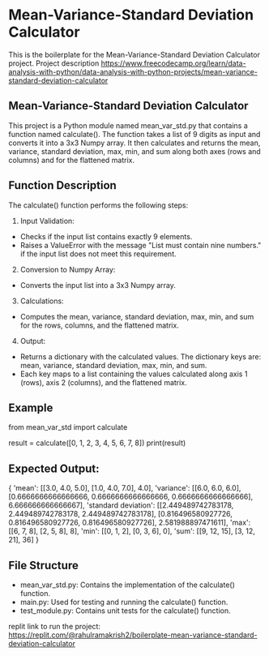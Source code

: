 # Mean-Variance-Standard Deviation Calculator

This is the boilerplate for the Mean-Variance-Standard Deviation Calculator project. Project description https://www.freecodecamp.org/learn/data-analysis-with-python/data-analysis-with-python-projects/mean-variance-standard-deviation-calculator

## Mean-Variance-Standard Deviation Calculator
This project is a Python module named mean_var_std.py that contains a function named calculate(). The function takes a list of 9 digits as input and converts it into a 3x3 Numpy array. It then calculates and returns the mean, variance, standard deviation, max, min, and sum along both axes (rows and columns) and for the flattened matrix.

## Function Description
The calculate() function performs the following steps:

1. Input Validation:

  * Checks if the input list contains exactly 9 elements.
  * Raises a ValueError with the message "List must contain nine numbers." if the input list does not meet this requirement.

2. Conversion to Numpy Array:

  * Converts the input list into a 3x3 Numpy array.

3. Calculations:

  * Computes the mean, variance, standard deviation, max, min, and sum for the rows, columns, and the flattened matrix.

4. Output:

  * Returns a dictionary with the calculated values. The dictionary keys are: mean, variance, standard deviation, max, min, and sum.
  * Each key maps to a list containing the values calculated along axis 1 (rows), axis 2 (columns), and the flattened matrix.

## Example
from mean_var_std import calculate

result = calculate([0, 1, 2, 3, 4, 5, 6, 7, 8])
print(result)

## Expected Output:


{
  'mean': [[3.0, 4.0, 5.0], [1.0, 4.0, 7.0], 4.0],
  'variance': [[6.0, 6.0, 6.0], [0.6666666666666666, 0.6666666666666666, 0.6666666666666666], 6.666666666666667],
  'standard deviation': [[2.449489742783178, 2.449489742783178, 2.449489742783178], [0.816496580927726, 0.816496580927726, 0.816496580927726], 2.581988897471611],
  'max': [[6, 7, 8], [2, 5, 8], 8],
  'min': [[0, 1, 2], [0, 3, 6], 0],
  'sum': [[9, 12, 15], [3, 12, 21], 36]
}

## File Structure
*  mean_var_std.py: Contains the implementation of the calculate() function.
*  main.py: Used for testing and running the calculate() function.
*  test_module.py: Contains unit tests for the calculate() function.

replit link to run the project: https://replit.com/@rahulramakrish2/boilerplate-mean-variance-standard-deviation-calculator
